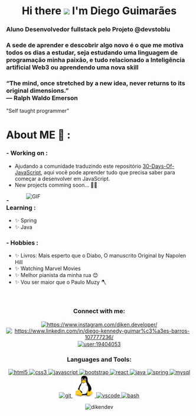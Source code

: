 <h1 align="center"> Hi there <img src="https://media.giphy.com/media/hvRJCLFzcasrR4ia7z/giphy.gif" width="5%"> I'm Diego Guimarães </h1>

<h3 align="left">Aluno Desenvolvedor fullstack pelo Projeto @devstoblu </h3>
<h3 align="left">A sede de aprender e descobrir algo novo é o que me motiva todos os dias a estudar, seja estudando uma linguagem de programação minha paixão, e tudo relacionado a Inteligência artificial Web3 ou aprendendo uma nova skill</h3>
<h3 align="left">“The mind, once stretched by a new idea, never returns to its original dimensions.” <br>
― Ralph Waldo Emerson
</h3>
<p align="left">"Self taught programmer"</p>

# About ME 💬 :
### - Working on :
- Ajudando a comunidade traduzindo este repositório <a href = "https://github.com/Dikendev/30-Days-Of-JavaScript">30-Days-Of-JavaScript</a>, aqui você pode aprender tudo que precisa saber para começar a desenvolver em JavaScript. 
- New projects comming soon... 🥰🤩

<img hight="550" width="450" alt="GIF" align="right" src="https://github.com/Xx-Ashutosh-xX/Xx-Ashutosh-xX/blob/master/assets/1936.gif">

### - Learning :
- ✨ Spring
- ✨ Java

### - Hobbies : 
- ✨ Livros: Mais esperto que o Diabo, O manuscrito Original by Napolen Hill
- ✨ Watching Marvel Movies
- ✨ Melhor pianista da minha rua 😊
- ✨ Vou ser maior que o Paulo Muzy 🪓

</br>

<h3 align="center">Connect with me:</h3>
<p align="center">
  <a href="https://www.instagram.com/diken.developer/" target="blank">
    <img align="center" src="https://raw.githubusercontent.com/rahuldkjain/github-profile-readme-generator/master/src/images/icons/Social/instagram.svg" alt="https://www.instagram.com/diken.developer/" height="30" width="40" />
  </a>
  <a href="https://linkedin.com/in/https://www.linkedin.com/in/diego-kennedy-guimar%c3%a3es-barros-107777236/" target="blank">
    <img align="center" src="https://raw.githubusercontent.com/rahuldkjain/github-profile-readme-generator/master/src/images/icons/Social/linked-in-alt.svg" alt="https://www.linkedin.com/in/diego-kennedy-guimar%c3%a3es-barros-107777236/" height="30" width="40" />
  </a>
  <a href="https://stackoverflow.com/users/user:19404053" target="blank">
    <img align="center" src="https://raw.githubusercontent.com/rahuldkjain/github-profile-readme-generator/master/src/images/icons/Social/stack-overflow.svg" alt="user:19404053" height="30" width="40" />
  </a>
</p>

<h3 align="center">Languages and Tools:</h3>
<p align="center"> 
  <a href="https://www.w3.org/html/" target="_blank" rel="noreferrer"> 
    <img src="https://cdn.jsdelivr.net/gh/devicons/devicon/icons/html5/html5-plain-wordmark.svg" alt="html5" width="60" height="60"/> 
  </a> 
  <a href="https://www.w3schools.com/css/" target="_blank" rel="noreferrer"> 
    <img src="https://cdn.jsdelivr.net/gh/devicons/devicon/icons/css3/css3-plain-wordmark.svg" alt="css3" width="60" height="60"/> 
  </a>
  <a href="https://developer.mozilla.org/en-US/docs/Web/JavaScript/" target="_blank" rel="noreferrer"> 
    <img src="https://cdn.jsdelivr.net/gh/devicons/devicon/icons/javascript/javascript-plain.svg" alt="javascript" width="60" height="60"/> 
  </a> 
  <a href="https://getbootstrap.com/" target="_blank" rel="noreferrer"> 
    <img src="https://cdn.jsdelivr.net/gh/devicons/devicon/icons/bootstrap/bootstrap-original-wordmark.svg" alt="bootstrap" width="60" height="60"/> 
  </a>
  <a href="https://reactjs.org/" target="_blank" rel="noreferrer"> 
    <img src="https://cdn.jsdelivr.net/gh/devicons/devicon/icons/react/react-original-wordmark.svg" alt="react" width="60" height="60"/>
  </a>   
  <a href="https://www.w3schools.com/java/" target="_blank" rel="noreferrer"> 
    <img src="https://cdn.jsdelivr.net/gh/devicons/devicon/icons/java/java-original.svg" alt="java" width="60" height="60"/> 
  </a>
  <a href="https://spring.io/" target="_blank" rel="noreferrer"> 
    <img src="https://cdn.jsdelivr.net/gh/devicons/devicon/icons/spring/spring-original-wordmark.svg" alt="spring" width="60" height="52"/> 
  </a>
  <a href="https://www.mysql.com/" target="_blank" rel="noreferrer"> 
    <img src="https://labs.mysql.com/common/logos/mysql-logo.svg" alt="mysql" width="60" height="45"/>
   </a>
  <a href="https://git-scm.com/" target="_blank" rel="noreferrer"> 
    <img src="https://www.vectorlogo.zone/logos/git-scm/git-scm-icon.svg" alt="git" width="60" height="60"/> 
  </a> 
  <a href="https://www.linux.org/" target="_blank" rel="noreferrer">
    <img src="https://raw.githubusercontent.com/devicons/devicon/master/icons/linux/linux-original.svg" alt="linux" width="60" height="60"/> 
  </a>
    <a href="https://code.visualstudio.com/" target="_blank" rel="noreferrer"> 
    <img src="https://cdn.jsdelivr.net/gh/devicons/devicon/icons/vscode/vscode-original.svg" alt="vscode" width="60" height="60"/>
  </a> 
   <a href="https://www.gnu.org/software/bash/" target="_blank" rel="noreferrer"> 
    <img src="https://www.vectorlogo.zone/logos/gnu_bash/gnu_bash-icon.svg" alt="bash" width="60" height="60"/> 
  </a>
</p>

<p align="center"><img src="https://github-readme-stats.vercel.app/api/top-langs?username=dikendev&show_icons=true&locale=en&layout=compact" alt="dikendev" /></p>

